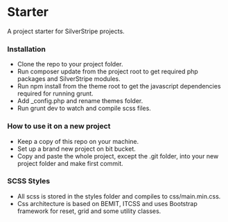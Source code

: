 # Starter
A project starter for SilverStripe projects.

### Installation ###
* Clone the repo to your project folder.
* Run composer update from the project root to get required php packages and SilverStripe modules.
* Run npm install from the theme root to get the javascript dependencies required for running grunt.
* Add _config.php and rename themes folder.
* Run grunt dev to watch and compile scss files.

### How to use it on a new project ###
* Keep a copy of this repo on your machine.
* Set up a brand new project on bit bucket.
* Copy and paste the whole project, except the .git folder, into your new project folder and make first commit.

### SCSS Styles ###
* All scss is stored in the styles folder and compiles to css/main.min.css.
* Css architecture is based on BEMIT, ITCSS and uses Bootstrap framework for reset, grid and some utility classes.